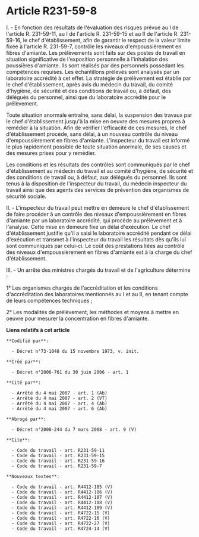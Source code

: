 # Article R231-59-8

I. - En fonction des résultats de l'évaluation des risques prévue au I de l'article R. 231-59-11, au I de l'article R.
231-59-15 et au II de l'article R. 231-59-16, le chef d'établissement, afin de garantir le respect de la valeur limite fixée
à l'article R. 231-59-7, contrôle les niveaux d'empoussièrement en fibres d'amiante. Les prélèvements sont faits sur des
postes de travail en situation significative de l'exposition personnelle à l'inhalation des poussières d'amiante. Ils sont
réalisés par des personnels possédant les compétences requises. Les échantillons prélevés sont analysés par un laboratoire
accrédité à cet effet. La stratégie de prélèvement est établie par le chef d'établissement, après avis du médecin du travail,
du comité d'hygiène, de sécurité et des conditions de travail ou, à défaut, des délégués du personnel, ainsi que du
laboratoire accrédité pour le prélèvement.

Toute situation anormale entraîne, sans délai, la suspension des travaux par le chef d'établissement jusqu'à la mise en
oeuvre des mesures propres à remédier à la situation. Afin de vérifier l'efficacité de ces mesures, le chef d'établissement
procède, sans délai, à un nouveau contrôle du niveau d'empoussièrement en fibres d'amiante. L'inspecteur du travail est
informé le plus rapidement possible de toute situation anormale, de ses causes et des mesures prises pour y remédier.

Les conditions et les résultats des contrôles sont communiqués par le chef d'établissement au médecin du travail et au comité
d'hygiène, de sécurité et des conditions de travail ou, à défaut, aux délégués du personnel. Ils sont tenus à la disposition
de l'inspecteur du travail, du médecin inspecteur du travail ainsi que des agents des services de prévention des organismes
de sécurité sociale.

II. - L'inspecteur du travail peut mettre en demeure le chef d'établissement de faire procéder à un contrôle des niveaux
d'empoussièrement en fibres d'amiante par un laboratoire accrédité, qui procède au prélèvement et à l'analyse. Cette mise en
demeure fixe un délai d'exécution. Le chef d'établissement justifie qu'il a saisi le laboratoire accrédité pendant ce délai
d'exécution et transmet à l'inspecteur du travail les résultats dès qu'ils lui sont communiqués par celui-ci. Le coût des
prestations liées au contrôle des niveaux d'empoussièrement en fibres d'amiante est à la charge du chef d'établissement.

III. - Un arrêté des ministres chargés du travail et de l'agriculture détermine :

1° Les organismes chargés de l'accréditation et les conditions d'accréditation des laboratoires mentionnés au I et au II, en
tenant compte de leurs compétences techniques ;

2° Les modalités de prélèvement, les méthodes et moyens à mettre en oeuvre pour mesurer la concentration en fibres d'amiante.

**Liens relatifs à cet article**

	**Codifié par**:

	  - Décret n°73-1048 du 15 novembre 1973, v. init.

	**Créé par**:

	  - Décret n°2006-761 du 30 juin 2006 - art. 1

	**Cité par**:

	  - Arrêté du 4 mai 2007 - art. 1 (Ab)
	  - Arrêté du 4 mai 2007 - art. 2 (VT)
	  - Arrêté du 4 mai 2007 - art. 4 (Ab)
	  - Arrêté du 4 mai 2007 - art. 6 (Ab)

	**Abrogé par**:

	  - Décret n°2008-244 du 7 mars 2008 - art. 9 (V)

	**Cite**:

	  - Code du travail - art. R231-59-11
	  - Code du travail - art. R231-59-15
	  - Code du travail - art. R231-59-16
	  - Code du travail - art. R231-59-7

	**Nouveaux textes**:

	  - Code du travail - art. R4412-105 (V)
	  - Code du travail - art. R4412-106 (V)
	  - Code du travail - art. R4412-107 (V)
	  - Code du travail - art. R4412-108 (V)
	  - Code du travail - art. R4412-109 (V)
	  - Code du travail - art. R4722-15 (V)
	  - Code du travail - art. R4722-16 (V)
	  - Code du travail - art. R4722-27 (V)
	  - Code du travail - art. R4724-14 (V)
